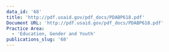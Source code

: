 ```yaml
---
data_id: '68'
title: 'http://pdf.usaid.gov/pdf_docs/PDABP618.pdf'
Document URL: 'http://pdf.usaid.gov/pdf_docs/PDABP618.pdf'
Practice Area:
  - 'Education, Gender and Youth'
publications_slug: '68'
---
```

